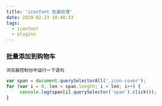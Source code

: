 ```yaml
---
title: 'iconfont 批量处理'
date: 2020-02-23 10:40:33
tags: 
  - iconfont
  - plugins
---
```


### 批量添加到购物车
    浏览器控制台中运行一下语句
```javascript
var span = document.querySelectorAll('.icon-cover');
for (var i = 0, len = span.length; i < len; i++) {
     console.log(span[i].querySelector('span').click());
}
```